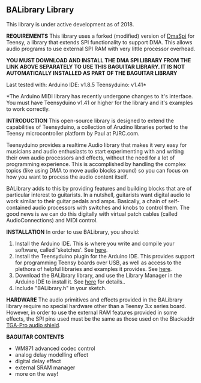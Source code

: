 ## BALibrary Library
This library is under active development as of 2018.

**REQUIREMENTS**
This library uses a forked (modified) version of [DmaSpi](https://github.com/Blackaddr/DmaSpi) for Teensy, a library that extends SPI functionality to support DMA. This allows audio programs to use external SPI RAM with very little processor overhead.

**YOU MUST DOWNLOAD AND INSTALL THE DMA SPI LIBRARY FROM THE LINK ABOVE SEPARATELY TO USE THIS BAGUITAR LIBRARY. IT IS NOT AUTOMATICALLY INSTALLED AS PART OF THE BAGUITAR LIBRARY**

Last tested with:
Arduino IDE: v1.8.5
Teensyduino: v1.41*

*The Arduino MIDI library has recently undergone changes to it's interface. You must have Teensyduino v1.41 or higher for the library and it's examples to work correctly.

**INTRODUCTION**
This open-source library is designed to extend the capabilities of Teensyduino, a collection of Arudino libraries  ported to the Teensy microcontroller platform by Paul at PJRC.com.

Teensyduino provides a realtime Audio library that makes it very easy for musicians and audio enthusiasts to start experimenting with and writing their own audio processors and effects, without the need for a lot of programming experience. This is accomplished by handling the complex topics (like using DMA to move audio blocks around) so you can focus on how you want to process the audio content itself.

BALibrary adds to this by providing features and building blocks that are of particular interest to guitarists. In a nutshell, guitarists want digital audio to work similar to their guitar pedals and amps. Basically, a chain of self-contained audio processors with switches and knobs to control them. The good news is we can do this digitally with virtual patch cables (called AudioConnections) and MIDI control.

**INSTALLATION**
In order to use BALibrary, you should:

 1. Install the Arduino IDE. This is where you write and compile your software, called 'sketches'. See [here](https://www.arduino.cc/en/Main/Software).
 2. Install the Teensyduino plugin for the Arduino IDE. This provides support for programming Teensy boards over USB, as well as access to the plethora of helpful libraries and examples it provides. See [here](https://www.pjrc.com/teensy/td_download.html).
 3. Download the BALibrary library, and use the Library Manager in the Arduino IDE to install it. See [here](https://www.arduino.cc/en/Guide/Libraries) for details..
 4. Include "BALibrary.h" in your sketch.

**HARDWARE**
The audio primitives and effects provided in the BALibrary library require no special hardware other than a Teensy 3.x series board. However, in order to use the external RAM features provided in some effects, the SPI pins used must be the same as those used on the Blackaddr [TGA-Pro audio shield](http://blackaddr.com/products/).

**BAGUITAR CONTENTS**
 - WM871 advanced codec control
 - analog delay modelling effect
 - digital delay effect
 - external SRAM manager
 - more on the way!

